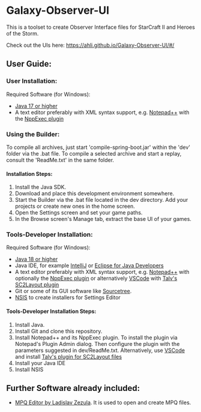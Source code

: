 # Galaxy-Observer-UI
This is a toolset to create Observer Interface files for StarCraft II and Heroes of the Storm.

Check out the UIs here: https://ahli.github.io/Galaxy-Observer-UI/#/

## User Guide:

### User Installation:
Required Software (for Windows):
* [Java 17 or higher](https://adoptium.net)
* A text editor preferably with XML syntax support, e.g. [Notepad++](https://notepad-plus-plus.org/) with the [NppExec plugin](https://sourceforge.net/projects/npp-plugins/files/NppExec/)

### Using the Builder:
To compile all archives, just start 'compile-spring-boot.jar' within the 'dev' folder via the .bat file.
To compile a selected archive and start a replay, consult the 'ReadMe.txt' in the same folder.

#### Installation Steps:
1. Install the Java SDK.
2. Download and place this development environment somewhere.
3. Start the Builder via the .bat file located in the dev directory. Add your projects or create new ones in the home screen.
4. Open the Settings screen and set your game paths.
5. In the Browse screen's Manage tab, extract the base UI of your games.

### Tools-Developer Installation:
Required Software (for Windows):
* [Java 18 or higher](https://adoptium.net)
* Java IDE, for example [IntelliJ](https://www.jetbrains.com/idea/download/#section=windows) or [Eclipse for Java Developers](https://www.eclipse.org/downloads/eclipse-packages/)
* A text editor preferably with XML syntax support, e.g. [Notepad++](https://notepad-plus-plus.org/) with optionally the [NppExec plugin](https://sourceforge.net/projects/npp-plugins/files/NppExec/) or alternatively [VSCode](https://code.visualstudio.com) with [Talv's SC2Layout plugin](https://github.com/Talv/sc2-layouts)
* Git or some of its GUI software like [Sourcetree](https://www.sourcetreeapp.com/).
* [NSIS](https://nsis.sourceforge.io/Main_Page) to create installers for Settings Editor

#### Tools-Developer Installation Steps:
1. Install Java.
2. Install Git and clone this repository.
3. Install Notepad++ and its NppExec plugin.
    To install the plugin via Notepad's Plugin Admin dialog. Then configure the plugin with the parameters suggested in dev/ReadMe.txt.
    Alternatively, use [VSCode](https://code.visualstudio.com) and install [Talv's plugin for SC2Layout files](https://github.com/Talv/sc2-layouts)
4. Install your Java IDE
5. Install NSIS

## Further Software already included:
* [MPQ Editor by Ladislav Zezula](http://www.zezula.net/en/mpq/download.html). It is used to open and create MPQ files.
